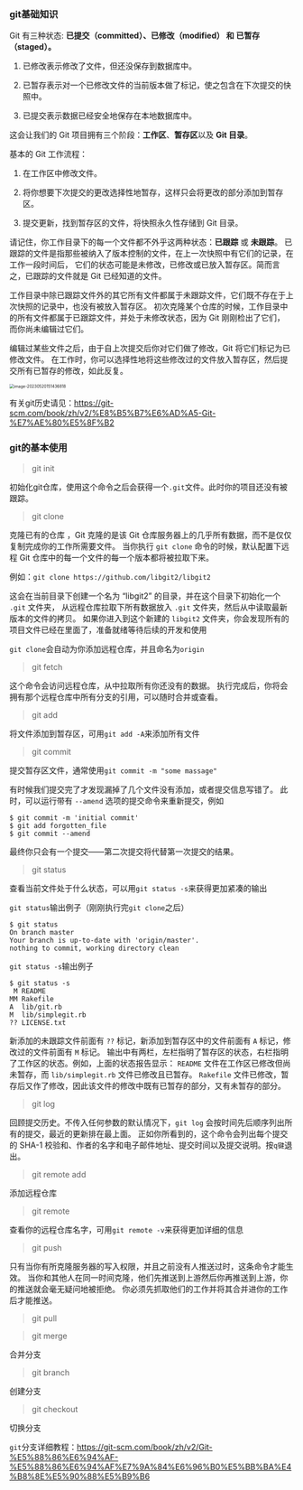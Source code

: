 ### git基础知识

 Git 有三种状态: **已提交（committed）、已修改（modified） 和 已暂存（staged）。**

1. 已修改表示修改了文件，但还没保存到数据库中。

2. 已暂存表示对一个已修改文件的当前版本做了标记，使之包含在下次提交的快照中。

3. 已提交表示数据已经安全地保存在本地数据库中。

这会让我们的 Git 项目拥有三个阶段：**工作区**、**暂存区**以及 **Git 目录**。

基本的 Git 工作流程：

1. 在工作区中修改文件。

2. 将你想要下次提交的更改选择性地暂存，这样只会将更改的部分添加到暂存区。

3. 提交更新，找到暂存区的文件，将快照永久性存储到 Git 目录。


请记住，你工作目录下的每一个文件都不外乎这两种状态：**已跟踪** 或 **未跟踪**。 已跟踪的文件是指那些被纳入了版本控制的文件，在上一次快照中有它们的记录，在工作一段时间后， 它们的状态可能是未修改，已修改或已放入暂存区。简而言之，已跟踪的文件就是 Git 已经知道的文件。

 工作目录中除已跟踪文件外的其它所有文件都属于未跟踪文件，它们既不存在于上次快照的记录中，也没有被放入暂存区。 初次克隆某个仓库的时候，工作目录中的所有文件都属于已跟踪文件，并处于未修改状态，因为 Git 刚刚检出了它们， 而你尚未编辑过它们。

 编辑过某些文件之后，由于自上次提交后你对它们做了修改，Git 将它们标记为已修改文件。 在工作时，你可以选择性地将这些修改过的文件放入暂存区，然后提交所有已暂存的修改，如此反复。

<img src="C:\Users\xunhi\AppData\Roaming\Typora\typora-user-images\image-20230520151436818.png" alt="image-20230520151436818" style="zoom:50%;" />

有关git历史请见：https://git-scm.com/book/zh/v2/%E8%B5%B7%E6%AD%A5-Git-%E7%AE%80%E5%8F%B2

### git的基本使用

>  git init

初始化git仓库，使用这个命令之后会获得一个`.git`文件。此时你的项目还没有被跟踪。

> git clone

克隆已有的仓库 ，Git 克隆的是该 Git 仓库服务器上的几乎所有数据，而不是仅仅复制完成你的工作所需要文件。 当你执行 `git clone` 命令的时候，默认配置下远程 Git 仓库中的每一个文件的每一个版本都将被拉取下来。 

例如：`git clone https://github.com/libgit2/libgit2`

这会在当前目录下创建一个名为 “libgit2” 的目录，并在这个目录下初始化一个 `.git` 文件夹， 从远程仓库拉取下所有数据放入 `.git` 文件夹，然后从中读取最新版本的文件的拷贝。 如果你进入到这个新建的 `libgit2` 文件夹，你会发现所有的项目文件已经在里面了，准备就绪等待后续的开发和使用

`git clone`会自动为你添加远程仓库，并且命名为`origin`

> git fetch <remote>

这个命令会访问远程仓库，从中拉取所有你还没有的数据。 执行完成后，你将会拥有那个远程仓库中所有分支的引用，可以随时合并或查看。

> git add

将文件添加到暂存区，可用`git add -A`来添加所有文件

> git commit

提交暂存区文件，通常使用`git commit -m "some massage"`

有时候我们提交完了才发现漏掉了几个文件没有添加，或者提交信息写错了。 此时，可以运行带有 `--amend` 选项的提交命令来重新提交，例如

```console
$ git commit -m 'initial commit'
$ git add forgotten_file
$ git commit --amend
```

最终你只会有一个提交——第二次提交将代替第一次提交的结果。

>  git status

查看当前文件处于什么状态，可以用`git status -s`来获得更加紧凑的输出

`git status`输出例子（刚刚执行完`git clone`之后）

```console
$ git status
On branch master
Your branch is up-to-date with 'origin/master'.
nothing to commit, working directory clean
```

`git status -s`输出例子

```console
$ git status -s
 M README
MM Rakefile
A  lib/git.rb
M  lib/simplegit.rb
?? LICENSE.txt
```

新添加的未跟踪文件前面有 `??` 标记，新添加到暂存区中的文件前面有 `A` 标记，修改过的文件前面有 `M` 标记。 输出中有两栏，左栏指明了暂存区的状态，右栏指明了工作区的状态。例如，上面的状态报告显示： `README` 文件在工作区已修改但尚未暂存，而 `lib/simplegit.rb` 文件已修改且已暂存。 `Rakefile` 文件已修改，暂存后又作了修改，因此该文件的修改中既有已暂存的部分，又有未暂存的部分。

> git log

回顾提交历史。不传入任何参数的默认情况下，`git log` 会按时间先后顺序列出所有的提交，最近的更新排在最上面。 正如你所看到的，这个命令会列出每个提交的 SHA-1 校验和、作者的名字和电子邮件地址、提交时间以及提交说明。按`q键`退出。

>  git remote add <shortname> <url>

添加远程仓库


> git remote

查看你的远程仓库名字，可用`git remote -v`来获得更加详细的信息

> git push <remote> <branch>

只有当你有所克隆服务器的写入权限，并且之前没有人推送过时，这条命令才能生效。 当你和其他人在同一时间克隆，他们先推送到上游然后你再推送到上游，你的推送就会毫无疑问地被拒绝。 你必须先抓取他们的工作并将其合并进你的工作后才能推送。

> git pull



> git merge

合并分支

> git branch 

创建分支

>git checkout

切换分支



`git`分支详细教程：https://git-scm.com/book/zh/v2/Git-%E5%88%86%E6%94%AF-%E5%88%86%E6%94%AF%E7%9A%84%E6%96%B0%E5%BB%BA%E4%B8%8E%E5%90%88%E5%B9%B6




